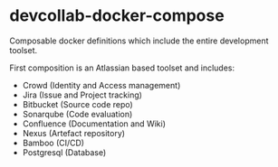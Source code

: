 # devcollab-docker-compose
Composable docker definitions which include the entire development toolset.

First composition is an Atlassian based toolset and includes:
 - Crowd (Identity and Access management)
 - Jira (Issue and Project tracking)
 - Bitbucket (Source code repo)
 - Sonarqube (Code evaluation)
 - Confluence (Documentation and Wiki)
 - Nexus (Artefact repository)
 - Bamboo (CI/CD)
 - Postgresql (Database)
